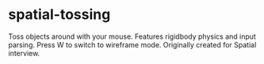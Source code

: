 # spatial-tossing

Toss objects around with your mouse. Features rigidbody physics and input parsing. Press W to switch to wireframe mode. Originally created for Spatial interview.

